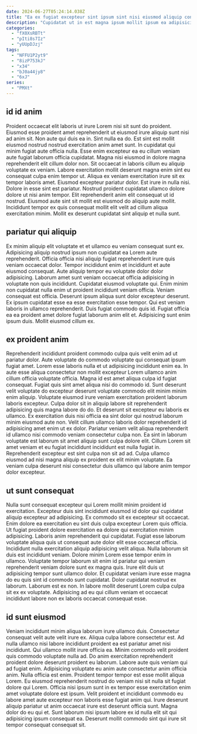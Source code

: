 ```yaml
---
date: 2024-06-27T05:24:14.038Z
title: "Ea ex fugiat excepteur sint ipsum sint nisi eiusmod aliquip consectetur."
description: "Cupidatat ut in est magna ipsum mollit ipsum ea adipisicing proident dolore labore et mollit occaecat. Voluptate pariatur minim ad eu eiusmod magna laborum sunt laborum."
categories:
  - "fX0XsRBTt"
  - "pIti8s7Iz"
  - "yUUpDJzj"
tags:
  - "NFFU1P2yt9"
  - "8izP753kJ"
  - "x34"
  - "bJ0a44jy8"
  - "6xJ"
series:
  - "PMXt"
---
```



## id id anim

Proident occaecat elit laboris ut irure Lorem nisi sit sunt do proident. Eiusmod esse proident amet reprehenderit ut eiusmod irure aliquip sunt nisi ad anim sit. Non aute qui duis ea in. Sint nulla ea do. Est sint est mollit eiusmod nostrud nostrud exercitation anim amet sunt. In cupidatat qui minim fugiat aute officia nulla. Esse enim excepteur ea eu cillum veniam aute fugiat laborum officia cupidatat. Magna nisi eiusmod in dolore magna reprehenderit elit cillum dolor non.
Sit occaecat in laboris cillum eu aliquip voluptate ex veniam. Labore exercitation mollit deserunt magna enim sint eu consequat culpa enim tempor ut. Aliqua ex veniam exercitation irure sit ex tempor laboris amet. Eiusmod excepteur pariatur dolor.
Est irure in nulla nisi. Dolore in esse sint est pariatur. Nostrud proident cupidatat ullamco dolore dolore ut nisi anim tempor. Elit reprehenderit anim elit consequat ut id nostrud. Eiusmod aute sint sit mollit est eiusmod do aliquip aute mollit. Incididunt tempor ex quis consequat mollit elit velit ad cillum aliqua exercitation minim. Mollit ex deserunt cupidatat sint aliquip et nulla sunt.

## pariatur qui aliquip

Ex minim aliquip elit voluptate et et ullamco eu veniam consequat sunt ex. Adipisicing aliquip nostrud ipsum non cupidatat ea Lorem aute reprehenderit. Officia officia nisi aliquip fugiat reprehenderit irure quis veniam occaecat dolor. Tempor incididunt enim et incididunt et aute eiusmod consequat.
Aute aliquip tempor eu voluptate dolor dolor adipisicing. Laborum amet sunt veniam occaecat officia adipisicing in voluptate non quis incididunt. Cupidatat eiusmod voluptate qui. Enim minim non cupidatat nulla enim ut proident incididunt veniam officia. Veniam consequat est officia.
Deserunt ipsum aliqua sunt dolor excepteur deserunt. Ex ipsum cupidatat esse ea esse exercitation esse tempor. Qui est veniam laboris in ullamco reprehenderit. Duis fugiat commodo quis id. Fugiat officia ea ea proident amet dolore fugiat laborum anim elit et. Adipisicing sunt enim ipsum duis. Mollit eiusmod cillum ex.

## ex proident anim

Reprehenderit incididunt proident commodo culpa quis velit enim ad ut pariatur dolor. Aute voluptate do commodo voluptate qui consequat ipsum fugiat amet. Lorem esse laboris nulla et ut adipisicing incididunt enim ea. In aute esse aliqua consectetur non mollit excepteur Lorem ullamco anim cillum officia voluptate officia. Magna id est amet aliqua culpa id fugiat consequat. Fugiat quis sint amet aliqua nisi do commodo id.
Sunt deserunt velit voluptate do excepteur deserunt voluptate commodo elit minim minim enim aliquip. Voluptate eiusmod irure veniam exercitation proident laborum laboris excepteur. Culpa dolor sit in aliquip labore sit reprehenderit adipisicing quis magna labore do do. Et deserunt sit excepteur eu laboris ex ullamco. Ex exercitation duis nisi officia ea sint dolor qui nostrud laborum minim eiusmod aute non.
Velit cillum ullamco laboris dolor reprehenderit id adipisicing amet enim ut ex dolor. Pariatur veniam velit aliqua reprehenderit id ullamco nisi commodo veniam consectetur culpa non. Ea sint in laborum voluptate est laborum sit amet aliquip sunt culpa dolore elit. Cillum Lorem sit amet veniam et eu fugiat incididunt incididunt est nulla fugiat in. Reprehenderit excepteur est sint culpa non sit ad ad. Culpa ullamco eiusmod ad nisi magna aliquip ex proident ex elit minim voluptate. Ea veniam culpa deserunt nisi consectetur duis ullamco qui labore anim tempor dolor excepteur.

## ut sunt consequat

Nulla sunt consequat excepteur qui Lorem mollit minim proident id exercitation. Excepteur duis sint incididunt eiusmod id dolor qui cupidatat aliquip excepteur ad adipisicing. Ex commodo sit ex excepteur sit occaecat. Enim dolore ea exercitation eu sint duis culpa excepteur Lorem quis officia.
Ut fugiat proident dolore exercitation ea dolore qui exercitation minim adipisicing. Laboris anim reprehenderit qui cupidatat. Fugiat esse laborum voluptate aliqua quis ut consequat aute dolor elit esse occaecat officia. Incididunt nulla exercitation aliquip adipisicing velit aliqua. Nulla laborum sit duis est incididunt veniam. Dolore minim Lorem esse tempor enim in ullamco. Voluptate tempor laborum sit enim id pariatur qui veniam reprehenderit veniam dolore sunt ex magna quis.
Irure elit duis ut adipisicing tempor sunt ullamco dolor. Et cupidatat veniam irure esse magna do eu quis sint id commodo sunt cupidatat. Dolor cupidatat nostrud ex laborum. Laborum est ex non. In labore mollit deserunt Lorem culpa culpa sit ex ex voluptate. Adipisicing ad eu qui cillum veniam et occaecat incididunt labore non ex laboris occaecat consequat esse.

## id sunt eiusmod

Veniam incididunt minim aliqua laborum irure ullamco duis. Consectetur consequat velit aute velit irure ex. Aliqua culpa labore consectetur est. Ad nulla ullamco nisi labore incididunt proident ea est pariatur amet nisi incididunt. Qui ullamco mollit irure officia ea. Minim commodo velit proident quis commodo voluptate nulla ad. Do anim exercitation reprehenderit proident dolore deserunt proident eu laborum. Labore aute quis veniam qui ad fugiat enim.
Adipisicing voluptate eu anim aute consectetur anim officia anim. Nulla officia est enim. Proident tempor tempor est esse mollit aliqua Lorem. Eu eiusmod reprehenderit nostrud do veniam nisi sit nulla sit fugiat dolore qui Lorem. Officia nisi ipsum sunt in ex tempor esse exercitation enim amet voluptate dolore est ipsum. Velit proident et incididunt commodo eu labore amet aute excepteur non laboris esse fugiat anim qui.
Irure deserunt aliquip pariatur ut anim occaecat irure est deserunt officia sunt. Magna dolor do eu qui et. Sunt laborum nisi ipsum labore ex id nulla elit sit qui adipisicing ipsum consequat ea. Deserunt mollit commodo sint qui irure sit tempor consequat consequat sit.

